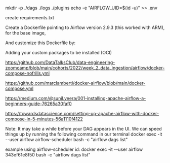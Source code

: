 mkdir -p ./dags ./logs ./plugins
echo -e "AIRFLOW_UID=$(id -u)" >> .env

create requirements.txt


Create a Dockerfile pointing to Airflow version 2.9.3 (this worked with ARM), for the base image,

And customize this Dockerfile by:

Adding your custom packages to be installed (OCI)


https://github.com/DataTalksClub/data-engineering-zoomcamp/blob/main/cohorts/2022/week_2_data_ingestion/airflow/docker-compose-nofrills.yml

https://github.com/marclamberti/docker-airflow/blob/main/docker-compose.yml

https://medium.com/@sunil.veera/001-installing-apache-airflow-a-beginners-guide-76265a30faf0


https://towardsdatascience.com/setting-up-apache-airflow-with-docker-compose-in-5-minutes-56a1110f4122



Note: It may take a while before your DAG appears in the UI. We can speed things up by running the following command in our terminal 
docker exec -it --user airflow airflow-scheduler bash -c "airflow dags list"

example using airflow-scheduler id:
docker exec -it --user airflow 343ef61e8f50 bash -c "airflow dags list"